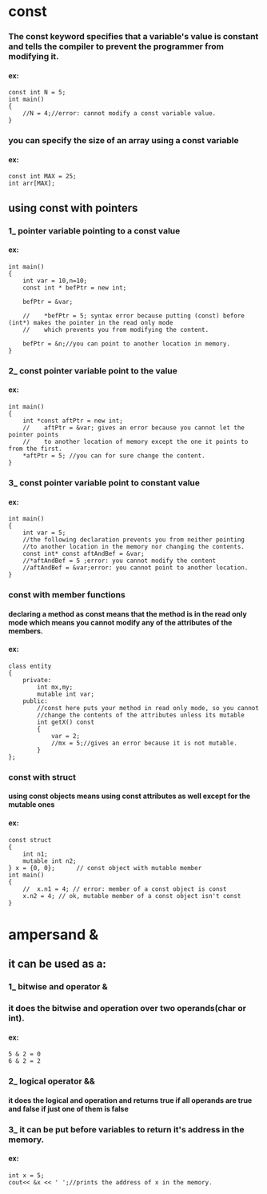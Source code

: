 # const
### The const keyword specifies that a variable's value is constant and tells the compiler to prevent the programmer from modifying it.
#### ex:

    const int N = 5;
    int main()
    {
        //N = 4;//error: cannot modify a const variable value.
    }

### you can specify the size of an array using a const variable
#### ex:


    const int MAX = 25;
    int arr[MAX];
## using const with pointers

### 1_ pointer variable pointing to a const value
#### ex:

    int main()
    {
        int var = 10,n=10;
        const int * befPtr = new int;

        befPtr = &var;

        //    *befPtr = 5; syntax error because putting (const) before (int*) makes the pointer in the read only mode
        //    which prevents you from modifying the content.

        befPtr = &n;//you can point to another location in memory.
    }

### 2_ const pointer variable point to the value

#### ex:

    int main()
    {
        int *const aftPtr = new int;
        //    aftPtr = &var; gives an error because you cannot let the pointer points 
        //    to another location of memory except the one it points to from the first.
        *aftPtr = 5; //you can for sure change the content.
    }

### 3_ const pointer variable point to constant value

#### ex:

    int main()
    {
        int var = 5;
        //the following declaration prevents you from neither pointing
        //to another location in the memory nor changing the contents.
        const int* const aftAndBef = &var;
        //*aftAndBef = 5 ;error: you cannot modify the content
        //aftAndBef = &var;error: you cannot point to another location.
    }

### const with member functions
#### declaring a method as const means that the method is in the read only mode which means you cannot modify any of the attributes of the members.
#### ex:
    class entity
    {
        private:
            int mx,my;
            mutable int var;
        public:
            //const here puts your method in read only mode, so you cannot
            //change the contents of the attributes unless its mutable
            int getX() const
            {
                var = 2;
                //mx = 5;//gives an error because it is not mutable.
            }
    };

### const with struct
#### using const objects means using const attributes as well except for the mutable ones
#### ex:
    const struct
    {
        int n1;
        mutable int n2;
    } x = {0, 0};      // const object with mutable member
    int main()
    {
        //  x.n1 = 4; // error: member of a const object is const
        x.n2 = 4; // ok, mutable member of a const object isn't const
    }

# ampersand &
## it can be used as a:
### 1_ bitwise and operator &
### it does the bitwise and operation over two operands(char or int).
#### ex:
    5 & 2 = 0
    6 & 2 = 2
### 2_ logical operator &&
#### it does the logical and operation and returns true if all operands are true and false if just one of them is false

### 3_ it can be put before variables to return it's address in the memory.
#### ex:

    int x = 5;
    cout<< &x << ' ';//prints the address of x in the memory.




